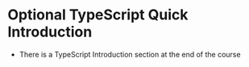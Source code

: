 # Optional TypeScript Quick Introduction

- There is a TypeScript Introduction section at the end of the course